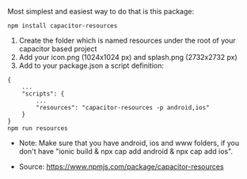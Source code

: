 Most simplest and easiest way to do that is this package:

```npm install capacitor-resources```

1. Create the folder which is named resources under the root of your capacitor based project
2. Add your icon.png (1024x1024 px) and splash.png (2732x2732 px)
3. Add to your package.json a script definition:
```
{   
    ...   
    "scripts": {
        ...
        "resources": "capacitor-resources -p android,ios" 
    } 
}
npm run resources
```

* Note: Make sure that you have android, ios and www folders, if you don't have "ionic build & npx cap add android & npx cap add ios".

* Source: https://www.npmjs.com/package/capacitor-resources

